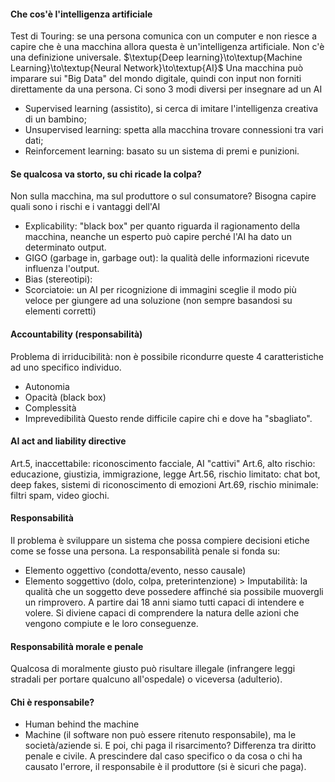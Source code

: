 #### Che cos'è l'intelligenza artificiale
Test di Touring: se una persona comunica con un computer e non riesce a capire che è una macchina allora questa è un'intelligenza artificiale. Non c'è una definizione universale. 
$\textup{Deep learning}\to\textup{Machine Learning}\to\textup{Neural Network}\to\textup{AI}$
Una macchina può imparare sui "Big Data" del mondo digitale, quindi con input non forniti direttamente da una persona.
Ci sono 3 modi diversi per insegnare ad un AI
- Supervised learning (assistito), si cerca di imitare l'intelligenza creativa di un bambino;
- Unsupervised learning: spetta alla macchina trovare connessioni tra vari dati;
- Reinforcement learning: basato su un sistema di premi e punizioni.
#### Se qualcosa va storto, su chi ricade la colpa?
Non sulla macchina, ma sul produttore o sul consumatore? 
Bisogna capire quali sono i rischi e i vantaggi dell'AI
- Explicability: "black box" per quanto riguarda il ragionamento della macchina, neanche un esperto può capire perché l'AI ha dato un determinato output. 
- GIGO (garbage in, garbage out): la qualità delle informazioni ricevute influenza l'output.
- Bias (stereotipi): 
- Scorciatoie: un AI per ricognizione di immagini sceglie il modo più veloce per giungere ad una soluzione (non sempre basandosi su elementi corretti)
#### Accountability (responsabilità)
Problema di irriducibilità: non è possibile ricondurre queste 4 caratteristiche ad uno specifico individuo.
- Autonomia
- Opacità (black box)
- Complessità
- Imprevedibilità
Questo rende difficile capire chi e dove ha "sbagliato".
#### AI act and liability directive
Art.5, inaccettabile: riconoscimento facciale, AI "cattivi"
Art.6, alto rischio: educazione, giustizia, immigrazione, legge
Art.56, rischio limitato: chat bot, deep fakes, sistemi di riconoscimento di emozioni
Art.69, rischio minimale: filtri spam, video giochi.
#### Responsabilità
Il problema è sviluppare un sistema che possa compiere decisioni etiche come se fosse una persona. 
La responsabilità penale si fonda su:
- Elemento oggettivo (condotta/evento, nesso causale)
- Elemento soggettivo (dolo, colpa, preterintenzione)
\> Imputabilità: la qualità che un soggetto deve possedere affinché sia possibile muovergli un rimprovero. A partire dai 18 anni siamo tutti capaci di intendere e volere. Si diviene capaci di comprendere la natura delle azioni che vengono compiute e le loro conseguenze.
#### Responsabilità morale e penale
Qualcosa di moralmente giusto può risultare illegale (infrangere leggi stradali per portare qualcuno all'ospedale) o viceversa (adulterio).
#### Chi è responsabile?
- Human behind the machine
- Machine (il software non può essere ritenuto responsabile), ma le società/aziende si.
E poi, chi paga il risarcimento? Differenza tra diritto penale e civile.
A prescindere dal caso specifico o da cosa o chi ha causato l'errore, il responsabile è il produttore (si è sicuri che paga).